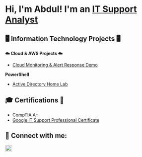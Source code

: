 <h1>Hi, I'm Abdul! I'm an <a href="https://www.linkedin.com/in/abdul-al-dulaimi">IT Support Analyst</a></h1>

<h2>🖥️ Information Technology Projects 🖥 </h2>

<b>☁️ Cloud & AWS Projects ☁️</b>

 - [Cloud Monitoring & Alert Response Demo](https://github.com/AbdulAlDulaimi01/cloud-monitoring-alerts-demo)

<b> PowerShell</b>

 - [Active Directory Home Lab](https://github.com/AbdulAlDulaimi01/active-directory-home-lab)

<h2> 🎓 Certifications 📜 </h2>

  - [CompTIA A+](https://www.credly.com/badges/0c865f5b-7c09-4ada-80f1-32b767864be9/linked_in_profile)
  - [Google IT Support Professional Certificate](https://www.credly.com/badges/0a29b3de-e2e0-417f-b6a4-256d4ee9cf75/linked_in_profile)

<h2> 🤳 Connect with me:</h2>

[<img align="left" alt="Abdul Al Dulaimi | LinkedIn" width="22px" src="https://img.icons8.com/?size=150&id=xuvGCOXi8Wyg&format=png&color=000000" />][linkedin]

[linkedin]: https://www.linkedin.com/in/abdul-al-dulaimi

<!--
**joshmadakor1/joshmadakor1** is a ✨ _special_ ✨ repository because its `README.md` (this file) appears on your GitHub profile.

Here are some ideas to get you started:

- 🔭 I’m currently working on ...
- 🌱 I’m currently learning ...
- 👯 I’m looking to collaborate on ...
- 🤔 I’m looking for help with ...
- 💬 Ask me about ...
- 📫 How to reach me: ...
- 😄 Pronouns: ...
- ⚡ Fun fact: ...
-->
